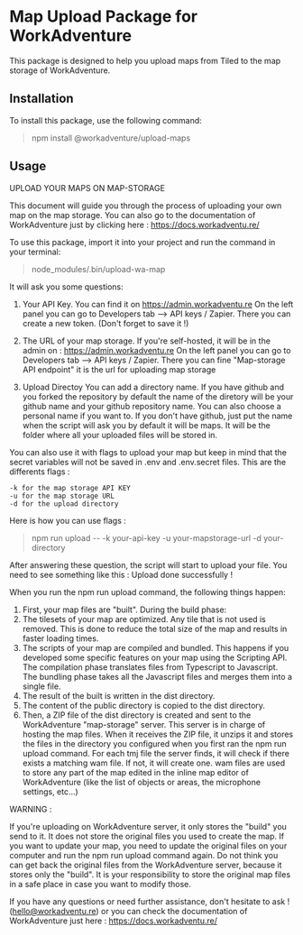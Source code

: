 # Map Upload Package for WorkAdventure

This package is designed to help you upload maps from Tiled to the map storage of WorkAdventure.

## Installation

To install this package, use the following command:

> npm install @workadventure/upload-maps

## Usage

UPLOAD YOUR MAPS ON MAP-STORAGE

This document will guide you through the process of uploading your own map on the map storage. You can also go to the documentation of WorkAdventure just by clicking here : https://docs.workadventu.re/

To use this package, import it into your project and run the command in your terminal:

> node_modules/.bin/upload-wa-map

It will ask you some questions:

1. Your API Key.
   You can find it on https://admin.workadventu.re
   On the left panel you can go to Developers tab --> API keys / Zapier.
   There you can create a new token. (Don't forget to save it !)

2. The URL of your map storage.
   If you're self-hosted, it will be in the admin on : https://admin.workadventu.re
   On the left panel you can go to Developers tab --> API keys / Zapier.
   There you can fine "Map-storage API endpoint" it is the url for uploading map storage

3. Upload Directoy
   You can add a directory name.
   If you have github and you forked the repository by default the name of the diretory will be your github name and your github repository name.
   You can also choose a personal name if you want to.
   If you don't have github, just put the name when the script will ask you by default it will be maps.
   It will be the folder where all your uploaded files will be stored in.

You can also use it with flags to upload your map but keep in mind that the secret variables will not be saved in .env and .env.secret files. This are the differents flags :

    -k for the map storage API KEY
    -u for the map storage URL
    -d for the upload directory

Here is how you can use flags :

> npm run upload -- -k your-api-key -u your-mapstorage-url -d your-directory

After answering these question, the script will start to upload your file. You need to see something like this : Upload done successfully !

When you run the npm run upload command, the following things happen:

1. First, your map files are "built". During the build phase:
2. The tilesets of your map are optimized. Any tile that is not used is removed. This is done to reduce the total size of the map and results in faster loading times.
3. The scripts of your map are compiled and bundled. This happens if you developed some specific features on your map using the Scripting API. The compilation phase translates files from Typescript to Javascript. The bundling phase takes all the Javascript files and merges them into a single file.
4. The result of the built is written in the dist directory.
5. The content of the public directory is copied to the dist directory.
6. Then, a ZIP file of the dist directory is created and sent to the WorkAdventure "map-storage" server. This server is in charge of hosting the map files. When it receives the ZIP file, it unzips it and stores the files in the directory you configured when you first ran the npm run upload command. For each tmj file the server finds, it will check if there exists a matching wam file. If not, it will create one. wam files are used to store any part of the map edited in the inline map editor of WorkAdventure (like the list of objects or areas, the microphone settings, etc...)

WARNING :

If you're uploading on WorkAdventure server, it only stores the "build" you send to it. It does not store the original files you used to create the map. If you want to update your map, you need to update the original files on your computer and run the npm run upload command again. Do not think you can get back the original files from the WorkAdventure server, because it stores only the "build". It is your responsibility to store the original map files in a safe place in case you want to modify those.

If you have any questions or need further assistance, don't hesitate to ask ! (hello@workadventu.re) or you can check the documentation of WorkAdventure just here : https://docs.workadventu.re/
